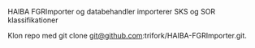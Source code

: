 HAIBA FGRImporter og databehandler
importerer SKS og SOR klassifikationer

Klon repo med git clone git@github.com:trifork/HAIBA-FGRImporter.git.
